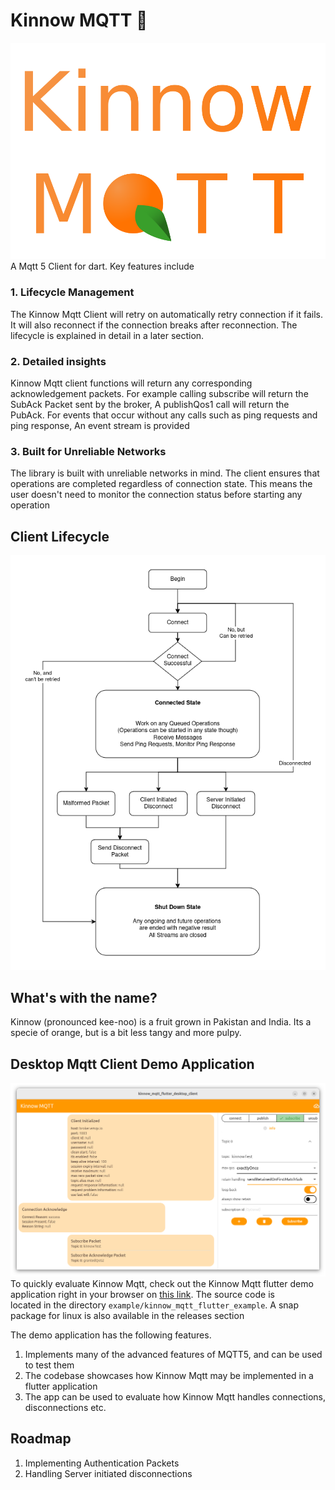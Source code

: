 # Kinnow MQTT 🍊
![icon](kinnow-mqtt-icon.png)
A Mqtt 5 Client for dart. Key features include

### 1. Lifecycle Management
The Kinnow Mqtt Client will retry on automatically retry connection if it fails. It will also reconnect if the connection breaks after reconnection. The lifecycle is explained in detail in a later section.

### 2. Detailed insights
Kinnow Mqtt client functions will return any corresponding acknowledgement packets. For example calling subscribe will return the SubAck Packet sent by the broker, A publishQos1 call will return the PubAck. For events that occur without any calls such as ping requests and ping response, An event stream is provided

### 3. Built for Unreliable Networks
The library is built with unreliable networks in mind. The client ensures that operations are completed regardless of connection state. This means the user doesn't need to monitor the connection status before starting any operation

## Client Lifecycle
![Client Lifecycle](Kinnow_Mqtt_Lifecycle.png)

## What's with the name?
Kinnow (pronounced kee-noo) is a fruit grown in Pakistan and India. Its a specie of orange, but is a bit less tangy and more pulpy.

## Desktop Mqtt Client Demo Application
![Demo App Screenshot](desktop_demo_app.png)
To quickly evaluate Kinnow Mqtt, check out the Kinnow Mqtt flutter demo application right in your 
browser on [this link](https://zain-noman.github.io/kinnow-mqtt-web-demo/). The source code is  
located in the directory `example/kinnow_mqtt_flutter_example`. A snap package for linux is also 
available in the releases section

The demo application has the following features. 
1. Implements many of the advanced features of MQTT5, and can be used to test them
2. The codebase showcases how Kinnow Mqtt may be implemented in a flutter application
3. The app can be used to evaluate how Kinnow Mqtt handles connections, disconnections etc.

## Roadmap
1. Implementing Authentication Packets
2. Handling Server initiated disconnections